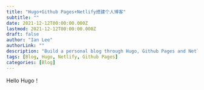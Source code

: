 ```yaml
---
title: "Hugo+Github Pages+Netlify搭建个人博客"
subtitle: ""
date: 2021-12-12T00:00:00.000Z
lastmod: 2021-12-12T00:00:00.000Z
draft: false
author: "Ian Lee"
authorLink: ""
description: "Build a personal blog through Hugo, Github Pages and Netlify."
tags: [Blog, Hugo, Netlify, Github Pages]
categories: [Blog]
---
```


<!--more-->
Hello Hugo！

